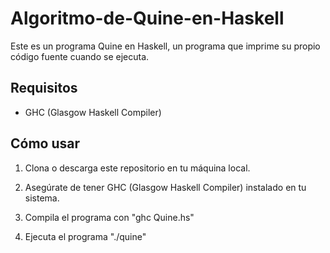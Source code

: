 # Algoritmo-de-Quine-en-Haskell

Este es un programa Quine en Haskell, un programa que imprime su propio código fuente cuando se ejecuta.

## Requisitos

- GHC (Glasgow Haskell Compiler)

## Cómo usar

1. Clona o descarga este repositorio en tu máquina local.

2. Asegúrate de tener GHC (Glasgow Haskell Compiler) instalado en tu sistema.

3. Compila el programa con "ghc Quine.hs"

4. Ejecuta el programa "./quine"
